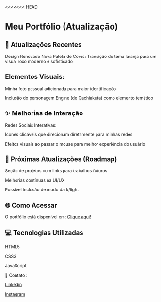 <<<<<<< HEAD
# Meu Portfólio (Atualização) #

## 🎨 Atualizações Recentes ##

Design Renovado
Nova Paleta de Cores: Transição do tema laranja para um visual roxo moderno e sofisticado

## Elementos Visuais: ##

Minha foto pessoal adicionada para maior identificação

Inclusão do personagem Engine (de Gachiakuta) como elemento temático

## ✨ Melhorias de Interação ##

Redes Sociais Interativas:

Ícones clicáveis que direcionam diretamente para minhas redes

Efeitos visuais ao passar o mouse para melhor experiência do usuário

## 🚀 Próximas Atualizações (Roadmap) ##

Seção de projetos com links para trabalhos futuros

Melhorias contínuas na UI/UX

Possível inclusão de modo dark/light

## 🌐 Como Acessar ##
O portfólio está disponível em: [Clique aqui!](https://cuidoka.github.io/portfolio/)

## 💻 Tecnologias Utilizadas ##

HTML5

CSS3

JavaScript

📌 Contato :

[Linkedin](https://www.linkedin.com/in/cuidoka/)

[Instagram](https://www.instagram.com/cuidoka/)
